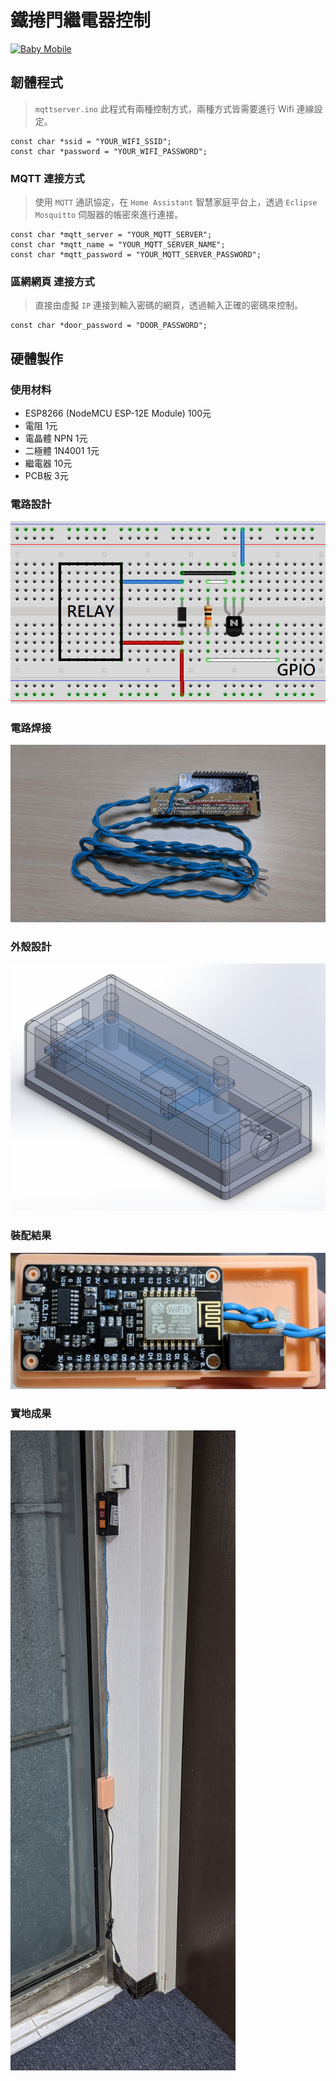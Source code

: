 # 鐵捲門繼電器控制

[![Baby Mobile](https://img.youtube.com/vi/W-WDRrXZ9ho/0.jpg)](https://www.youtube.com/watch?v=W-WDRrXZ9ho)

## 韌體程式

> `mqttserver.ino` 此程式有兩種控制方式，兩種方式皆需要進行 Wifi 連線設定。

```
const char *ssid = "YOUR_WIFI_SSID";
const char *password = "YOUR_WIFI_PASSWORD";
```

### MQTT 連接方式

> 使用 `MQTT` 通訊協定，在 `Home Assistant` 智慧家庭平台上，透過 `Eclipse Mosquitto` 伺服器的帳密來進行連接。

```
const char *mqtt_server = "YOUR_MQTT_SERVER";
const char *mqtt_name = "YOUR_MQTT_SERVER_NAME";
const char *mqtt_password = "YOUR_MQTT_SERVER_PASSWORD";
```

### 區網網頁 連接方式

> 直接由虛擬 `IP` 連接到輸入密碼的網頁，透過輸入正確的密碼來控制。

```
const char *door_password = "DOOR_PASSWORD";
```

## 硬體製作

### 使用材料

* ESP8266 (NodeMCU ESP-12E Module) 100元
* 電阻 1元
* 電晶體 NPN 1元
* 二極體 1N4001 1元
* 繼電器 10元
* PCB板 3元

### 電路設計

![Circuit](circuit.png)

### 電路焊接

![PCB soldering](pcb-soldering.jpg)

### 外殼設計

![Assemblies](assemblies.png)

### 裝配結果

![Assemblies](assemblies.jpg)

### 實地成果

![Result](result.jpg)
